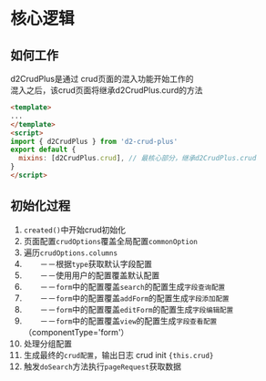 # 核心逻辑

## 如何工作
d2CrudPlus是通过 crud页面的混入功能开始工作的   
混入之后，该crud页面将继承d2CrudPlus.curd的方法
```html
<template>
...
</template>
<script>
import { d2CrudPlus } from 'd2-crud-plus'
export default {
  mixins: [d2CrudPlus.crud], // 最核心部分，继承d2CrudPlus.crud
}
</script>
```

## 初始化过程

1.  `created()`中开始crud初始化
2.  页面配置`crudOptions`覆盖全局配置`commonOption`
2.  遍历`crudOptions.columns`
3.  　　－－根据`type`获取默认字段配置
4.  　　－－使用用户的配置覆盖默认配置
5.  　　－－`form`中的配置覆盖`search`的配置生成`字段查询配置`
6.  　　－－`form`中的配置覆盖`addForm`的配置生成`字段添加配置`
7.  　　－－`form`中的配置覆盖`editForm`的配置生成`字段编辑配置`
8.  　　－－`form`中的配置覆盖`view`的配置生成`字段查看配置`（componentType='form'）
10.  处理分组配置
11.  生成最终的`crud配置`，输出日志 crud init `{this.crud}`
12.  触发`doSearch`方法执行`pageRequest`获取数据
